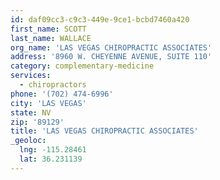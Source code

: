 ```yaml
---
id: daf09cc3-c9c3-449e-9ce1-bcbd7460a420
first_name: SCOTT
last_name: WALLACE
org_name: 'LAS VEGAS CHIROPRACTIC ASSOCIATES'
address: '8960 W. CHEYENNE AVENUE, SUITE 110'
category: complementary-medicine
services:
  - chiropractors
phone: '(702) 474-6996'
city: 'LAS VEGAS'
state: NV
zip: '89129'
title: 'LAS VEGAS CHIROPRACTIC ASSOCIATES'
_geoloc:
  lng: -115.28461
  lat: 36.231139
---
```

